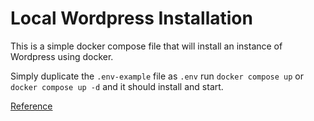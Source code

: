 # Local Wordpress Installation
This is a simple docker compose file that will install an instance of Wordpress using docker.

Simply duplicate the `.env-example` file as `.env` run `docker compose up` or `docker compose up -d` and it should install and start.

[Reference](https://www.youtube.com/watch?v=gEceSAJI_3s)